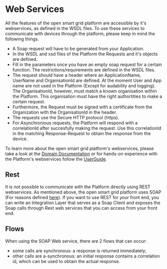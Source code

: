 # Web Services

All the features of the open smart grid platform are accessible by it's webservices, as defined in the WSDL files. To use these services to communicate with devices through the platform, please keep in mind the following things.

* A Soap request will have to be generated from your Application.
* In the WSDL and xsd files of the Platform the Requests and it's objects are defined.
* Fill in the parameters once you have an empty soap request for a certain function. The restrictions/requirements are defined in the WSDL files.
* The request should have a header where an ApplicationName, UserName and OrganisationId are defined. At the moment User and App name are not used in the Platform \(Except for audability and logging\). The OrganisationId, however, must match a known organisation within the Platform. This organisation must have the right authortities to make a certain request.
* Furthermore, the Request must be signed with a certificate from the Organization with the OrganisationId in the header.
* The requests use the Secure HTTP protocol \(https\).
* For Asynchronious requests, the Platform will respond with a correlationId after succesfully making the request. Use this correlationId in the matching Response-Request to obtain the response from the device.

To learn more about the open smart grid platform's webservices, please take a look at the [Domain Documentation](../domains) or for hands-on experience with the Platform's webservices follow the [UserGuide](installationguide/installation/setup-vm-vagrant.md).

## Rest

It is not possible to communicate with the Platform directly using REST webservices. As mentioned above, the open smart grid platform uses SOAP \(For reasons defined [here](../architecture/platform-components-description.md)\). If you want to use REST for your front end, you can write an Integration Layer that serves as a Soap Client and exposes the Soap calls through Rest web services that you can access from your front end.

## Flows

When using the SOAP Web service, there are 2 flows that can occur:

* some calls are synchronous: a response is returned immediately;
* other calls are a-synchronous: an initial response contains a correlation id, which can be used to obtain the actual response.

